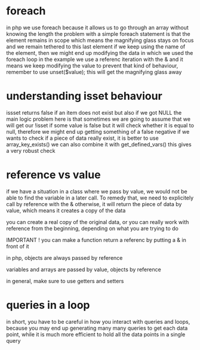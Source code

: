 # foreach

in php we use foreach because
it allows us to go through an array without knowing the length
the problem with a simple foreach statement is that the element remains in scope
which means the magnifying glass stays on focus and we remain tethered to this last element
if we keep using the name of the element, then we might end up modifying the data in which we used
the foreach loop
in the example we use a referenc iteration with the & and it means we keep modifying the value
to prevent that kind of behaviour, remember to use unset($value);
this will get the magnifying glass away

# understanding isset behaviour

issset returns false if an item does not exist but also if we got NULL
the main logic problem here is that sometimes we are going to assume that we will get our !isset if some value is false
but it will check whether it is equal to null, therefore we might end up getting something of a false negative
if we wants to check if a piece of data really exist, it is better to use
array_key_exists()
we can also combine it with get_defined_vars()
this gives a very robust check

# reference vs value

if we have a situation in a class where we pass by value, we would not be able to find the variable
in a later call. To remedy that, we need to explicitely call by reference with the &
otherwise, it will return the piece of data by value, which means it creates a copy of the data

you can create a real copy of the original data, or you can really work with reference from the beginning,
depending on what you are trying to do

IMPORTANT ! you can make a function return a referenc by putting a & in front of it

in php, objects are always passed by reference

variables and arrays are passed by value, objects by reference

in general, make sure to use getters and setters

# queries in a loop

in short, you have to be careful in how you interact with queries and loops,
because you may end up generating many many queries to get each data point,
while it is much more efficient to hold all the data points in a single query

